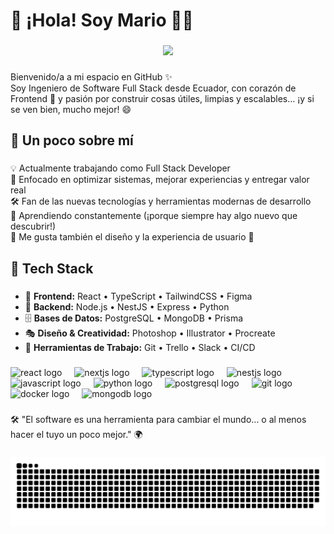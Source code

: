 <h1 align="left">👋 ¡Hola! Soy Mario 👨‍💻</h1>

###

<div align="center">
  <img height="200" src="https://scontent.fatf4-1.fna.fbcdn.net/v/t39.30808-6/484982256_9418817931565230_2514205301818628952_n.jpg?_nc_cat=101&ccb=1-7&_nc_sid=6ee11a&_nc_eui2=AeFohmaQVgSV5y3JdgPx_Wdd6VrH9CKeIvnpWsf0Ip4i-VI-OAHeKhNCn52MT3Q2EZvq43mShOrF_3zdG2x2VypE&_nc_ohc=Kn1xVOf-lzMQ7kNvgG1u6Iu&_nc_oc=Admi3ZeqMXYQFVBR9tiEohlHFc59J888bjRE75D-aS00ZO6T3orK5jwpyJFdD3srLWM&_nc_zt=23&_nc_ht=scontent.fatf4-1.fna&_nc_gid=0YJ7BZgp4QvcVPTiKv2QVA&oh=00_AYEbGE7VJB9d-XCx9KbXFm6LHXivbKzsowUdFhCqvReJVw&oe=67EE8ED3"  />
</div>

###

<p align="left">Bienvenido/a a mi espacio en GitHub ✨  <br>Soy Ingeniero de Software Full Stack desde Ecuador, con corazón de Frontend 💙 y pasión por construir cosas útiles, limpias y escalables… ¡y si se ven bien, mucho mejor! 😄</p>

###

<h2 align="left">🚀 Un poco sobre mí</h2>

###

<p align="left">💡 Actualmente trabajando como Full Stack Developer<br>🎯 Enfocado en optimizar sistemas, mejorar experiencias y entregar valor real<br>🛠️ Fan de las nuevas tecnologías y herramientas modernas de desarrollo<br>🧠 Aprendiendo constantemente (¡porque siempre hay algo nuevo que descubrir!)<br>🎨 Me gusta también el diseño y la experiencia de usuario 💜</p>

###

<h2 align="left">🧰 Tech Stack</h2>

###

<ul align="left">
  <li>🎨 <strong>Frontend:</strong> React  • TypeScript  • TailwindCSS  • Figma </li>
  <li>🔧 <strong>Backend:</strong> Node.js  • NestJS  • Express  • Python </li>
  <li>🗄️ <strong>Bases de Datos:</strong> PostgreSQL  • MongoDB  • Prisma </li>
  <li>🎭 <strong>Diseño & Creatividad:</strong> Photoshop  • Illustrator  • Procreate </li>
  <li>🧩 <strong>Herramientas de Trabajo:</strong> Git  • Trello  • Slack  • CI/CD </li>
</ul>

###

<div align="left">
  <img src="https://cdn.jsdelivr.net/gh/devicons/devicon/icons/react/react-original.svg" height="40" alt="react logo"  />
  <img width="12" />
  <img src="https://cdn.jsdelivr.net/gh/devicons/devicon/icons/nextjs/nextjs-original.svg" height="40" alt="nextjs logo"  />
  <img width="12" />
  <img src="https://cdn.jsdelivr.net/gh/devicons/devicon/icons/typescript/typescript-original.svg" height="40" alt="typescript logo"  />
  <img width="12" />
  <img src="https://cdn.jsdelivr.net/gh/devicons/devicon/icons/nestjs/nestjs-original.svg" height="40" alt="nestjs logo"  />
  <img width="12" />
  <img src="https://cdn.jsdelivr.net/gh/devicons/devicon/icons/javascript/javascript-original.svg" height="40" alt="javascript logo"  />
  <img width="12" />
  <img src="https://cdn.jsdelivr.net/gh/devicons/devicon/icons/python/python-original.svg" height="40" alt="python logo"  />
  <img width="12" />
  <img src="https://cdn.jsdelivr.net/gh/devicons/devicon/icons/postgresql/postgresql-original.svg" height="40" alt="postgresql logo"  />
  <img width="12" />
  <img src="https://cdn.jsdelivr.net/gh/devicons/devicon/icons/git/git-original.svg" height="40" alt="git logo"  />
  <img width="12" />
  <img src="https://cdn.jsdelivr.net/gh/devicons/devicon/icons/docker/docker-original.svg" height="40" alt="docker logo"  />
  <img width="12" />
  <img src="https://cdn.jsdelivr.net/gh/devicons/devicon/icons/mongodb/mongodb-original.svg" height="40" alt="mongodb logo"  />
</div>

###

<p align="left">🛠️ "El software es una herramienta para cambiar el mundo... o al menos hacer el tuyo un poco mejor." 🌍</p>

###

<img src="https://raw.githubusercontent.com/madlover2001/madlover2001/output/snake.svg" alt="Snake animation" />

###
